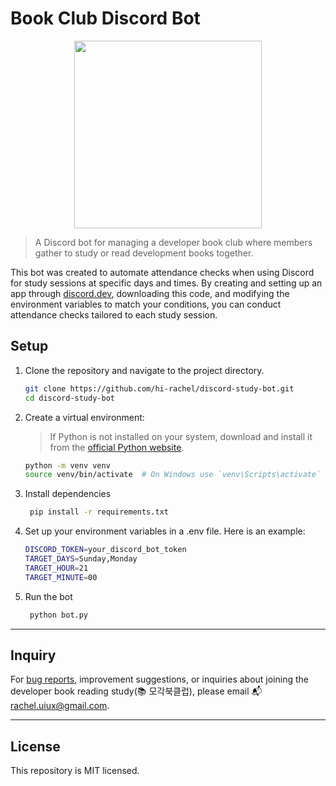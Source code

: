 # Book Club Discord Bot

<p align="middle">
<img width="300px" src="https://github.com/hi-rachel/X/assets/103404125/a5ddae76-7940-4335-bcf4-069ac7f5c2e3">
</p>

> A Discord bot for managing a developer book club where members gather to study or read development books together.

This bot was created to automate attendance checks when using Discord for study sessions at specific days and times. By creating and setting up an app through [discord.dev](https://discord.com/developers/docs/quick-start/getting-started), downloading this code, and modifying the environment variables to match your conditions, you can conduct attendance checks tailored to each study session.

## Setup

1. Clone the repository and navigate to the project directory.

   ```bash
   git clone https://github.com/hi-rachel/discord-study-bot.git
   cd discord-study-bot
   ```

2. Create a virtual environment:
   > If Python is not installed on your system, download and install it from the [official Python website](https://www.python.org/downloads/).
   ```bash
   python -m venv venv
   source venv/bin/activate  # On Windows use `venv\Scripts\activate`
   ```
3. Install dependencies

   ```bash
    pip install -r requirements.txt
   ```

4. Set up your environment variables in a .env file. Here is an example:

   ```bash
   DISCORD_TOKEN=your_discord_bot_token
   TARGET_DAYS=Sunday,Monday
   TARGET_HOUR=21
   TARGET_MINUTE=00
   ```

5. Run the bot
   ```bash
    python bot.py
   ```

---

## Inquiry

For [bug reports](https://github.com/hi-rachel/discord-study-bot/issues), improvement suggestions, or inquiries about joining the developer book reading study(📚 모각북클럽), please email 📬 rachel.uiux@gmail.com.

---

## License

This repository is MIT licensed.
